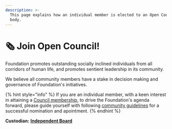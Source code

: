 ```yaml
---
description: >-
  This page explains how an individual member is elected to an Open Council
  body.
---
```


# 🗞 Join Open Council!

Foundation promotes outstanding socially inclined individuals from all corridors of human life, and promotes sentient leadership in its community. &#x20;

We believe all community members have a stake in decision making and governance of Foundation's initiatives.



{% hint style="info" %}
If you are an individual member, with a keen interest in attaining a [Council membership](./), to drive the Foundation's agenda forward, please guide yourself with following [community guidelines](https://docs.muellnersfoundation.info/open-constitution/how-to-join-open-council) for a successful nomination and apointment.
{% endhint %}



**Custodian:** [**Independent Board**](../../charters/independent-board.md)
